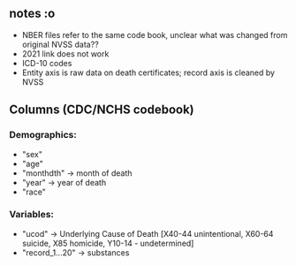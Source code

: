 ## notes :o
- NBER files refer to the same code book, unclear what was changed from original NVSS data??
- 2021 link does not work 
- ICD-10 codes
- Entity axis is raw data on death certificates; record axis is cleaned by NVSS

## Columns (CDC/NCHS codebook)
### Demographics:
- "sex"
- "age"
- "monthdth" -> month of death
- "year" -> year of death
- "race"

### Variables:
- "ucod" -> Underlying Cause of Death [X40-44 unintentional, X60-64 suicide, X85 homicide, Y10-14 - undetermined]
- "record_1...20" -> substances



